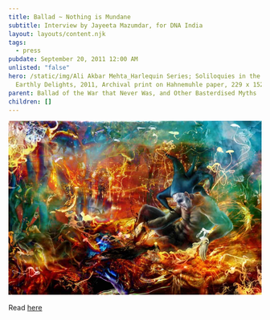 ```yaml
---
title: Ballad ~ Nothing is Mundane
subtitle: Interview by Jayeeta Mazumdar, for DNA India
layout: layouts/content.njk
tags:
  - press
pubdate: September 20, 2011 12:00 AM
unlisted: "false"
hero: /static/img/Ali Akbar Mehta_Harlequin Series; Soliloquies in the Garden of
  Earthly Delights, 2011, Archival print on Hahnemuhle paper, 229 x 152 cm.jpg
parent: Ballad of the War that Never Was, and Other Basterdised Myths
children: []
---
```

![](/static/img-d/Ali%20Akbar%20Mehta_Harlequin%20Series;%20Soliloquies%20in%20the%20Garden%20of%20Earthly%20Delights,%202011,%20Archival%20print%20on%20Hahnemuhle%20paper,%20229%20x%20152%20cm.jpg)

Read [here](https://www.dnaindia.com/lifestyle/report-nothing-is-mundane-artist-ali-akbar-mehta-1589362?fbclid=IwAR1Vm3gz-7aevExVTjPriba0w0AcKOKInMnAhabUAx2hCz37oU3w1_ydMno)
